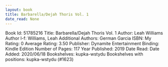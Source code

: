 ```yaml
---
layout: book
title: Barbarella/Dejah Thoris Vol. 1
date_read: None
---
```


Book Id: 51785216
Title: Barbarella/Dejah Thoris Vol. 1
Author: Leah Williams
Author l-f: Williams, Leah
Additional Authors: German Garcia
ISBN: 
My Rating: 0
Average Rating: 3.50
Publisher: Dynamite Entertainment
Binding: Kindle Edition
Number of Pages: 117
Year Published: 2019
Date Read: 
Date Added: 2020/06/18
Bookshelves: kupka-wstydu
Bookshelves with positions: kupka-wstydu (#1623)

